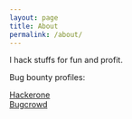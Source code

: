 ```yaml
---
layout: page
title: About
permalink: /about/
---
```


I hack stuffs for fun and profit.

Bug bounty profiles:

[Hackerone][hackerone] <br>
[Bugcrowd][bugcrowd] <br>

[hackerone]: https://hackerone.com/dhakal_ananda
[bugcrowd]: https://bugcrowd.com/dhakal-ananda

